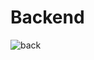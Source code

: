 # Backend

![back](https://user-images.githubusercontent.com/33350449/132552296-984c18dc-c2f2-48da-afe0-9db9b32942cf.png)
